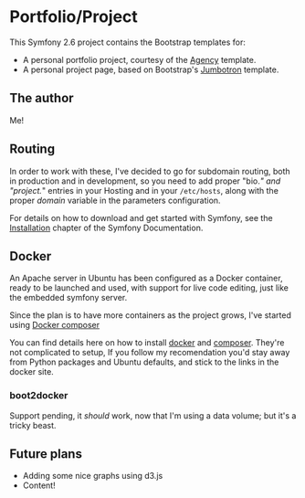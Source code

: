 Portfolio/Project
==================

This Symfony 2.6 project contains the Bootstrap templates for:

* A personal portfolio project, courtesy of the [Agency][2] template.
* A personal project page, based on Bootstrap's [Jumbotron][3] template.

## The author

Me!

## Routing
In order to work with these, I've decided to go for subdomain routing, both in 
production and in development, so you need to add proper "bio.*" and "project.*" entries
in your Hosting and in your ```/etc/hosts```, along with the proper _domain_ variable in the parameters configuration.

For details on how to download and get started with Symfony, see the
[Installation][1] chapter of the Symfony Documentation.

## Docker 
An Apache server in Ubuntu has been configured as a Docker container, ready to be launched and used, 
with support for live code editing, just like the embedded symfony server.

Since the plan is to have more containers as the project grows, I've started using [Docker composer][5]

You can find details here on how to install [docker][4] and [composer][6]. They're not complicated to setup, 
If you follow my recomendation you'd stay away from Python packages and Ubuntu defaults, and stick to the links
in the docker site.

### boot2docker
Support pending, it *should* work, now that I'm using a data volume; but it's a tricky beast.

## Future plans

* Adding some nice graphs using d3.js
* Content!

[1]:  http://symfony.com/doc/2.6/book/installation.html
[2]:  http://startbootstrap.com/template-overviews/agency/  
[3]:  http://getbootstrap.com/examples/jumbotron/
[4]:  https://docs.docker.com/installation/ubuntulinux/
[5]:  https://github.com/docker/compose/
[6]:  https://docs.docker.com/compose/install/
